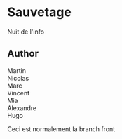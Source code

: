 # Sauvetage

Nuit de l'info   

## Author  

Martin  
Nicolas  
Marc  
Vincent  
Mia   
Alexandre   
Hugo  

Ceci est normalement la branch front
